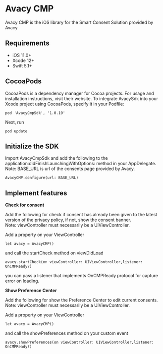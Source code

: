 # Avacy CMP

Avacy CMP is the iOS library for the Smart Consent Solution provided by Avacy

## Requirements

* iOS 11.0+
* Xcode 12+
* Swift 5.1+



## CocoaPods


CocoaPods is a dependency manager for Cocoa projects. For usage and installation instructions, visit their website. To integrate AvacySdk into your Xcode project using CocoaPods, specify it in your Podfile:


```
pod 'AvacyCmpSdk', '1.0.10'
```

Next, run

```
pod update
```


## Initialize the SDK

Import AvacyCmpSdk and add the following to the application:didFinishLaunchingWithOptions: method in your AppDelegate.  
Note: BASE_URL is url of the consents page provided by Avacy.

```
AvacyCMP.configure(url: BASE_URL)
```
## Implement features

**Check for consent**

Add the following for check if consent has already been given to the latest version of the privacy policy, if not, show the consent banner.  
Note: viewController must necessarily be a UIViewController.

Add a property on your ViewController

```
let avacy = AvacyCMP()
```
and call the startCheck method on viewDidLoad
```
avacy.startCheck(on viewController: UIViewController,listener: OnCMPReady?)
```
you can pass a listener that implements OnCMPReady protocol for capture error on loading.



**Show Preference Center**

Add the following for show the Preference Center to edit current consents.  
Note: viewController must necessarily be a UIViewController.

Add a property on your ViewController

```
let avacy = AvacyCMP()
```
and call the showPreferences method on your custom event

```
avacy.showPreferences(on viewController: UIViewController,listener: OnCMPReady?)
```
